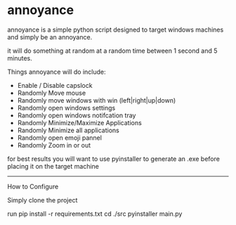 # annoyance
 

annoyance is a simple python script designed to target windows machines and simply be an annoyance.

it will do something at random at a random time between 1 second and 5 minutes. 

Things annoyance will do include: 

- Enable / Disable capslock 
- Randomly Move mouse 
- Randomly move windows with win (left|right|up|down)
- Randomly open windows settings 
- Randomly open windows notifcation tray 
- Randomly Minimize/Maximize Applications 
- Randomly Minimize all applications 
- Randomly open emoji pannel
- Randomly Zoom in or out

for best results you will want to use pyinstaller to generate an .exe before placing it on the target machine 

----

How to Configure 

Simply clone the project 

run pip install -r requirements.txt 
cd ./src 
pyinstaller main.py


